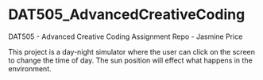 # DAT505_AdvancedCreativeCoding
DAT505 - Advanced Creative Coding Assignment Repo - Jasmine Price

This project is a day-night simulator where the user can click on the screen to change the time of day. The sun position will effect what happens in the environment. 
